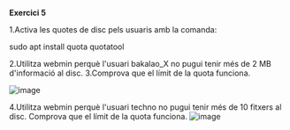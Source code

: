 **Exercici 5**

1.Activa les quotes de disc pels usuaris amb la comanda:

sudo apt install quota quotatool

2.Utilitza webmin perquè l'usuari bakalao_X no pugui tenir més de 2 MB d'informació al disc.
3.Comprova que el límit de la quota funciona.

![image](https://github.com/user-attachments/assets/8ed80e1c-1658-4d75-ba3b-f94d509ff77d)


4.Utilitza webmin perquè l'usuari techno no pugui tenir més de 10 fitxers al disc.
Comprova que el límit de la quota funciona.
![image](https://github.com/user-attachments/assets/8a979f47-3e49-450e-ab5c-7e8a23c5945e)
